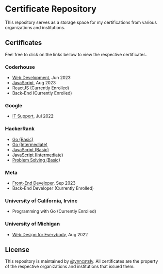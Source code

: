 # Certificate Repository

This repository serves as a storage space for my certifications from various organizations and institutions.

## Certificates

Feel free to click on the links bellow to view the respective certificates.

### Coderhouse

- [Web Development](https://www.coderhouse.com.br/certificados/649e16e35effa70002feb92c?lang=pt), Jun 2023
- [JavaScript](https://www.coderhouse.com.br/certificados/64ff1b3a77290490d152af09?lang=pt), Aug 2023
- ReactJS (Currently Enrolled)
- Back-End (Currently Enrolled)

### Google

- [IT Support](https://coursera.org/verify/professional-cert/YNRKESH4N8LG), Jul 2022

### HackerRank

- [Go (Basic)](https://www.hackerrank.com/certificates/3ebc1f558f31)
- [Go (Intermediate)](https://www.hackerrank.com/certificates/3ebc1f558f31)
- [JavaScript (Basic)](https://www.hackerrank.com/certificates/2f62c9c0d8eb)
- [JavaScript (Intermediate)](https://www.hackerrank.com/certificates/77f57994565e)
- [Problem Solving (Basic)](https://www.hackerrank.com/certificates/3a3bb216f649)

### Meta

- [Front-End Developer](https://coursera.org/verify/professional-cert/XAGHDWHL7QCC), Sep 2023
- Back-End Developer (Currently Enrolled)

### University of California, Irvine

- Programming with Go (Currently Enrolled)

### University of Michigan

- [Web Design for Everybody](https://coursera.org/verify/specialization/QEAALVYZGF5H), Aug 2022

## License

This repository is maintained by [@ynncstslv](https://ynncstslv.com/).
All certificates are the property of the respective organizations and institutions that issued them.
